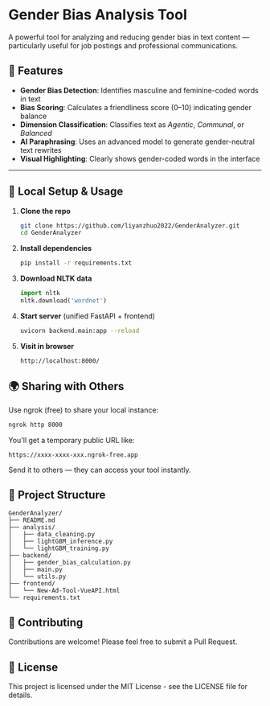 # Gender Bias Analysis Tool

A powerful tool for analyzing and reducing gender bias in text content — particularly useful for job postings and professional communications.

## 🌟 Features

- **Gender Bias Detection**: Identifies masculine and feminine-coded words in text
- **Bias Scoring**: Calculates a friendliness score (0–10) indicating gender balance
- **Dimension Classification**: Classifies text as *Agentic*, *Communal*, or *Balanced*
- **AI Paraphrasing**: Uses an advanced model to generate gender-neutral text rewrites
- **Visual Highlighting**: Clearly shows gender-coded words in the interface

---

## 🚀 Local Setup & Usage

1. **Clone the repo**  
   ```bash
   git clone https://github.com/liyanzhuo2022/GenderAnalyzer.git
   cd GenderAnalyzer
   ```

2. **Install dependencies**  
   ```bash
   pip install -r requirements.txt
   ```

3. **Download NLTK data**  
   ```python
   import nltk
   nltk.download('wordnet')
   ```

4. **Start server** (unified FastAPI + frontend)  
   ```bash
   uvicorn backend.main:app --reload
   ```

5. **Visit in browser**  
   ```
   http://localhost:8000/
   ```

## 🌍 Sharing with Others

Use ngrok (free) to share your local instance:

```bash
ngrok http 8000
```

You'll get a temporary public URL like:
```
https://xxxx-xxxx-xxx.ngrok-free.app
```

Send it to others — they can access your tool instantly.

## 📂 Project Structure

```
GenderAnalyzer/
├── README.md
├── analysis/
│   ├── data_cleaning.py
│   ├── lightGBM_inference.py
│   └── lightGBM_training.py
├── backend/
│   ├── gender_bias_calculation.py
│   ├── main.py
│   └── utils.py
├── frontend/
│   └── New-Ad-Tool-VueAPI.html
└── requirements.txt
```

## 🤝 Contributing

Contributions are welcome! Please feel free to submit a Pull Request.

## 📝 License

This project is licensed under the MIT License - see the LICENSE file for details.